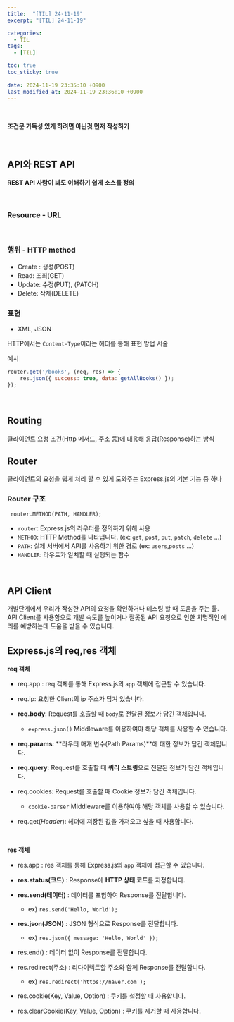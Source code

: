 ```yaml
---
title:  "[TIL] 24-11-19"
excerpt: "[TIL] 24-11-19"

categories:
  - TIL
tags:
  - [TIL]

toc: true
toc_sticky: true
 
date: 2024-11-19 23:35:10 +0900
last_modified_at: 2024-11-19 23:36:10 +0900
---
```


<br>

**조건문 가독성 있게 하려면 아닌것 먼저 작성하기**

<br>

## API와 REST API

**REST API 사람이 봐도 이해하기 쉽게 소스를 정의**

<br>

### Resource - URL

<br>

### 행위 - HTTP method

- Create : 생성(POST)
- Read: 조회(GET)
- Update: 수정(PUT), (PATCH)
- Delete: 삭제(DELETE)


### 표현

- XML, JSON

HTTP에서는 ```Content-Type```이라는 헤더를 통해 표현 방법 서술

예시

```js
router.get('/books', (req, res) => {
    res.json({ success: true, data: getAllBooks() });
});
```

<br>

## Routing

클라이언트 요청 조건(Http 메서드, 주소 등)에 대응해 응답(Response)하는 방식


## Router

클라이언트의 요청을 쉽게 처리 할 수 있게 도와주는 Express.js의 기본 기능 중 하나

### Router 구조

``` router.METHOD(PATH, HANDLER);```

- ```router```: Express.js의 라우터를 정의하기 위해 사용
- ```METHOD```: HTTP Method를 나타냅니다. (ex: ```get```, ```post```, ```put```, ```patch```, ```delete``` ...)
- ```PATH```: 실제 서버에서 API를 사용하기 위한 경로 (ex: ```users```,```posts``` ...)
- ```HANDLER```: 라우트가 일치할 때 실행되는 함수

<br>

## API Client

개발단계에서 우리가 작성한 API의 요청을 확인하거나 테스팅 할 때 도움을 주는 툴.
API Client를 사용함으로 개발 속도를 높이거나 잘못된 API 요청으로 인한 치명적인 에러를 예방하는데 도움을 받을 수 있습니다.



## Express.js의 req,res 객체

**req 객체**

- req.app : req 객체를 통해 Express.js의 `app` 객체에 접근할 수 있습니다.

- req.ip: 요청한 Client의 ip 주소가 담겨 있습니다.

- **req.body**: Request를 호출할 때 `body`로 전달된 정보가 담긴 객체입니다.

    - `express.json()` Middleware를 이용하여야 해당 객체를 사용할 수 있습니다.

- **req.params**: **라우터 매개 변수(Path Params)**에 대한 정보가 담긴 객체입니다.

- **req.query**: Request를 호출할 때 **쿼리 스트링**으로 전달된 정보가 담긴 객체입니다.

- req.cookies: Request를 호출할 때 Cookie 정보가 담긴 객체입니다.

    - `cookie-parser` Middleware를 이용하여야 해당 객체를 사용할 수 있습니다.

- req.get(*Header*): 헤더에 저장된 값을 가져오고 싶을 때 사용합니다.

<br>

**res 객체**

- res.app : res 객체를 통해 Express.js의 `app` 객체에 접근할 수 있습니다.

- **res.status(코드)** : Response에 **HTTP 상태 코드**를 지정합니다.
    
- **res.send(데이터)** : 데이터를 포함하여 Response를 전달합니다.

    - ex) `res.send('Hello, World');`

- **res.json(JSON)** : JSON 형식으로 Response를 전달합니다.

    - ex) `res.json({ message: 'Hello, World' });`

- res.end() : 데이터 없이 Response를 전달합니다.

- res.redirect(주소) : 리다이렉트할 주소와 함께 Response를 전달합니다.

    - ex) `res.redirect('https://naver.com');`

- res.cookie(Key, Value, Option) : 쿠키를 설정할 때 사용합니다.

- res.clearCookie(Key, Value, Option) : 쿠키를 제거할 때 사용합니다.